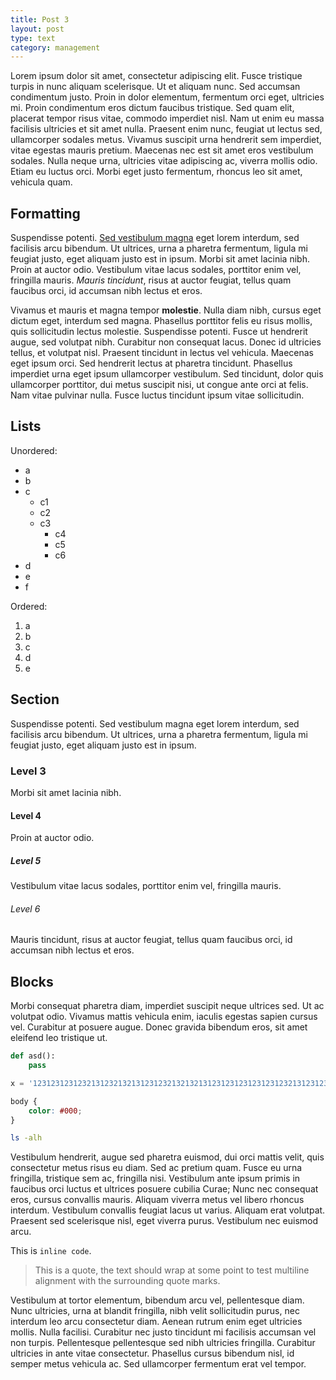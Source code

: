 ```yaml
---
title: Post 3
layout: post
type: text
category: management
---
```

Lorem ipsum dolor sit amet, consectetur adipiscing elit. Fusce
tristique turpis in nunc aliquam scelerisque. Ut et aliquam nunc. Sed accumsan
condimentum justo. Proin in dolor elementum, fermentum orci eget, ultricies mi.
Proin condimentum eros dictum faucibus tristique. Sed quam elit, placerat tempor
risus vitae, commodo imperdiet nisl. Nam ut enim eu massa facilisis ultricies et
sit amet nulla. Praesent enim nunc, feugiat ut lectus sed, ullamcorper sodales
metus. Vivamus suscipit urna hendrerit sem imperdiet, vitae egestas mauris
pretium. Maecenas nec est sit amet eros vestibulum sodales. Nulla neque urna,
ultricies vitae adipiscing ac, viverra mollis odio. Etiam eu luctus orci. Morbi
eget justo fermentum, rhoncus leo sit amet, vehicula quam.

Formatting
----------
Suspendisse potenti. [Sed vestibulum magna](http://www.google.com) eget lorem
interdum, sed facilisis arcu bibendum. Ut ultrices, urna a pharetra fermentum,
ligula mi feugiat justo, eget aliquam justo est in ipsum. Morbi sit amet lacinia
nibh. Proin at auctor odio. Vestibulum vitae lacus sodales, porttitor enim vel,
fringilla mauris. *Mauris tincidunt*, risus at auctor feugiat, tellus quam
faucibus orci, id accumsan nibh lectus et eros.

Vivamus et mauris et magna tempor __molestie__. Nulla diam nibh, cursus eget dictum
eget, interdum sed magna. Phasellus porttitor felis eu risus mollis, quis
sollicitudin lectus molestie. Suspendisse potenti. Fusce ut hendrerit augue, sed
volutpat nibh. Curabitur non consequat lacus. Donec id ultricies tellus, et
volutpat nisl. Praesent tincidunt in lectus vel vehicula. Maecenas eget ipsum
orci. Sed hendrerit lectus at pharetra tincidunt. Phasellus imperdiet urna eget
ipsum ullamcorper vestibulum. Sed tincidunt, dolor quis ullamcorper porttitor,
dui metus suscipit nisi, ut congue ante orci at felis. Nam vitae pulvinar nulla.
Fusce luctus tincidunt ipsum vitae sollicitudin.

Lists
-----
Unordered:
- a
- b
- c
  - c1
  - c2
  - c3
    - c4
    - c5
    - c6
- d
- e
- f

Ordered:
1. a
2. b
3. c
4. d
5. e

Section
-------
Suspendisse potenti. Sed vestibulum magna eget lorem interdum, sed facilisis
arcu bibendum. Ut ultrices, urna a pharetra fermentum, ligula mi feugiat justo,
eget aliquam justo est in ipsum.

### Level 3 ###
Morbi sit amet lacinia nibh.

#### Level 4 ####
Proin at auctor odio.

##### Level 5 #####
Vestibulum vitae lacus sodales, porttitor enim vel, fringilla mauris.

###### Level 6 ######
Mauris tincidunt, risus at auctor feugiat, tellus quam faucibus orci, id
accumsan nibh lectus et eros.

Blocks
-----
Morbi consequat pharetra diam, imperdiet suscipit neque ultrices sed. Ut ac
volutpat odio. Vivamus mattis vehicula enim, iaculis egestas sapien cursus vel.
Curabitur at posuere augue. Donec gravida bibendum eros, sit amet eleifend leo
tristique ut.

```python
def asd():
    pass

x = '12312312312321312321321312312321321321312312312312312312321312312312312312'
```

```CSS
body {
    color: #000;
}
```

```bash
ls -alh
```

Vestibulum hendrerit, augue sed pharetra euismod, dui orci mattis
velit, quis consectetur metus risus eu diam. Sed ac pretium quam. Fusce eu urna
fringilla, tristique sem ac, fringilla nisi. Vestibulum ante ipsum primis in
faucibus orci luctus et ultrices posuere cubilia Curae; Nunc nec consequat eros,
cursus convallis mauris. Aliquam viverra metus vel libero rhoncus interdum.
Vestibulum convallis feugiat lacus ut varius. Aliquam erat volutpat. Praesent
sed scelerisque nisl, eget viverra purus. Vestibulum nec euismod arcu.

This is `inline code`.

> This is a quote, the text should wrap at some point to test multiline
> alignment with the surrounding quote marks.

Vestibulum at tortor elementum, bibendum arcu vel, pellentesque diam. Nunc
ultricies, urna at blandit fringilla, nibh velit sollicitudin purus, nec
interdum leo arcu consectetur diam. Aenean rutrum enim eget ultricies mollis.
Nulla facilisi. Curabitur nec justo tincidunt mi facilisis accumsan vel non
turpis. Pellentesque pellentesque sed nibh ultricies fringilla. Curabitur
ultricies in ante vitae consectetur. Phasellus cursus bibendum nisl, id semper
metus vehicula ac. Sed ullamcorper fermentum erat vel tempor.

